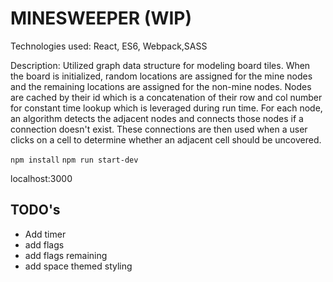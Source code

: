 # MINESWEEPER (WIP)

Technologies used: React, ES6, Webpack,SASS

Description: 
Utilized graph data structure for modeling board tiles. When the board is initialized, random locations are assigned for the mine nodes and the remaining locations are assigned for the non-mine nodes. Nodes are cached by their id which is a concatenation of their row and col number for constant time lookup which is leveraged during run time. For each node, an algorithm detects the adjacent nodes and connects those nodes if a connection doesn't exist. These connections are then used when a user clicks on a cell to determine whether an adjacent cell should be uncovered.


``` npm install ```
```npm run start-dev```

localhost:3000


## TODO's

* Add timer
* add flags
* add flags remaining
* add space themed styling
